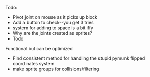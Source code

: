Todo:
- Pivot joint on mouse as it picks up block
- Add a button to check--you get 3 tries
- system for adding to space is a bit iffy
- Why are the joints created as sprites?
- Todo

Functional but can be optimized
- Find consistent method for handling the stupid pymunk flipped coordinates system
- make sprite groups for collisions/filtering